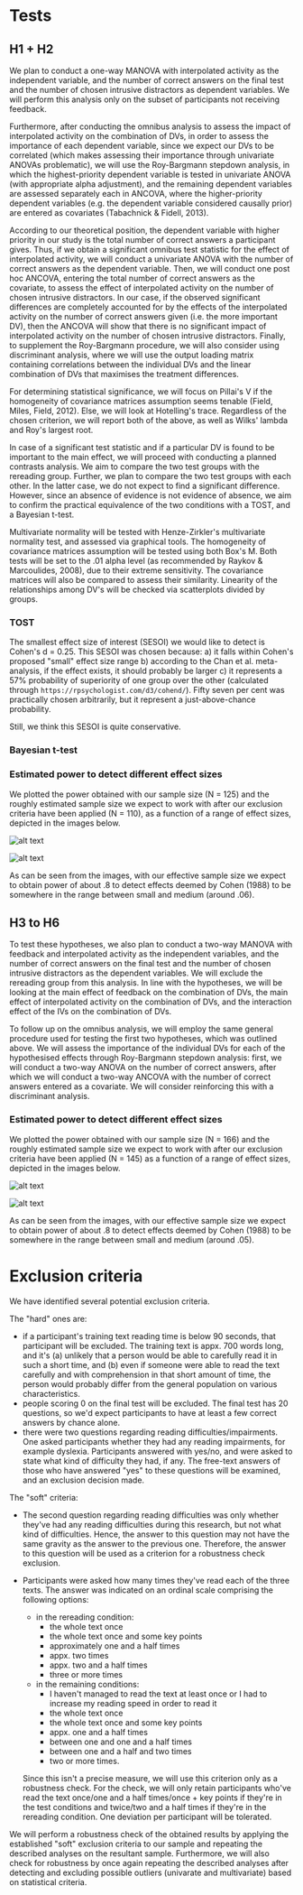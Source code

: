 # Tests

## H1 + H2

We plan to conduct a one-way MANOVA with interpolated activity as the independent variable, and the number 
of correct answers on the final test and the number of chosen intrusive distractors as dependent variables. We
will perform this analysis only on the subset of participants not receiving feedback.

Furthermore, after conducting the omnibus analysis to assess the impact of interpolated activity on the 
combination of DVs, in order to assess the importance of each dependent variable, since we expect our DVs 
to be correlated (which makes assessing their importance through univariate ANOVAs problematic), we will 
use the Roy-Bargmann stepdown analysis, in which the highest-priority dependent variable is tested in univariate 
ANOVA (with appropriate alpha adjustment), and the remaining dependent variables are assessed separately each 
in ANCOVA, where the higher-priority dependent variables (e.g. the dependent variable considered causally 
prior) are entered as covariates (Tabachnick & Fidell, 2013).

According to our theoretical position, the dependent variable with higher priority in our study is the 
total number of correct answers a participant gives. Thus, if we obtain a significant omnibus test statistic 
for the effect of interpolated activity, we will conduct a univariate ANOVA
with the number of correct answers as the dependent variable. Then, we will conduct one post hoc ANCOVA, entering the total number 
of correct answers as the covariate, to assess the effect of interpolated activity on the number of 
chosen intrusive distractors. In our case, if the observed significant differences are completely 
accounted for by the effects of the interpolated activity on the number of correct answers given (i.e. 
the more important DV), then the ANCOVA will show that there is no significant impact of interpolated 
activity on the number of chosen intrusive distractors. Finally, to supplement the Roy-Bargmann procedure,
we will also consider using discriminant analysis, where we will use the output loading matrix containing
correlations between the individual DVs and the linear combination of DVs that maximises the treatment 
differences.

For determining statistical significance, we will focus on Pillai's V if the
homogeneity of covariance matrices assumption seems tenable (Field, Miles,
Field, 2012). Else, we will look at Hotelling's trace. Regardless of the chosen
criterion, we will report both of the above, as well as Wilks' lambda and Roy's
largest root.

In case of a significant test statistic and if 
a particular DV is found to be important to the main effect, we will proceed with conducting a planned contrasts
analysis. We aim to compare the two test groups with the rereading group.
Further, we plan to compare the two test groups with each other. In the latter
case, we do not expect to find a significant difference. However, since an
absence of evidence is not evidence of absence, we aim to confirm the practical
equivalence of the two conditions with a TOST, and a Bayesian t-test.

Multivariate normality will be tested with Henze-Zirkler's multivariate normality
test, and assessed via graphical tools. The homogeneity of covariance matrices
assumption will be tested using both Box's M. Both tests
will be set to the .01 alpha level (as recommended by Raykov & Marcoulides,
2008), due to their extreme sensitivity. The covariance matrices will also be
compared to assess their similarity. Linearity of the relationships among DV's
will be checked via scatterplots divided by groups.

### TOST

The smallest effect size of interest (SESOI) we would like to detect is Cohen's d = 0.25. This SESOI
was chosen because:
a) it falls within Cohen's proposed "small" effect size range
b) according to the Chan et al. meta-analysis, if the effect exists, it should probably be larger
c) it represents a 57% probability of superiority of one group over the other (calculated through
`https://rpsychologist.com/d3/cohend/`). Fifty seven per cent was practically chosen arbitrarily,
but it represent a just-above-chance probability.

Still, we think this SESOI is quite conservative.

### Bayesian t-test

### Estimated power to detect different effect sizes

We plotted the power obtained with our sample size (N = 125) and the roughly estimated sample size
we expect to work with after our exclusion criteria have been applied (N = 110), as a function of a
range of effect sizes, depicted in the images below. 

![alt text](https://github.com/ffzg-erudito/inter-testing-feedback-2018/blob/master/analyses/images/H1-H2_power_plot_N125.png)

![alt text](https://github.com/ffzg-erudito/inter-testing-feedback-2018/blob/master/analyses/images/H1-H2_power_plot_N110.png)

As can be seen from the images, with our effective sample size we expect to obtain power of about .8
to detect effects deemed by Cohen (1988) to be somewhere in the range between small and medium (around .06).

## H3 to H6

To test these hypotheses, we also plan to conduct a two-way MANOVA with feedback and interpolated 
activity as the independent variables, and the number of correct answers on the final test and the
number of chosen intrusive distractors as the dependent variables. We will exclude the rereading 
group from this analysis. In line with the hypotheses, we will be looking at the main effect of 
feedback on the combination of DVs, the main effect of interpolated activity on the combination of 
DVs, and the interaction effect of the IVs on the combination of DVs.

To follow up on the omnibus analysis, we will employ the same general procedure used for testing the first
two hypotheses, which was outlined above. We will assess the importance of the individual DVs for each 
of the hypothesised effects through Roy-Bargmann stepdown analysis: first, we will conduct a two-way 
ANOVA on the number of correct answers, after which we will conduct a two-way ANCOVA with the number of 
correct answers entered as a covariate. We will consider reinforcing this with a discriminant analysis.

### Estimated power to detect different effect sizes

We plotted the power obtained with our sample size (N = 166) and the roughly estimated sample size
we expect to work with after our exclusion criteria have been applied (N = 145) as a function of a 
range of effect sizes, depicted in the images below.

![alt text](https://github.com/ffzg-erudito/inter-testing-feedback-2018/blob/master/analyses/images/H3-H6_power_plot_N166.png)

![alt text](https://github.com/ffzg-erudito/inter-testing-feedback-2018/blob/master/analyses/images/H3-H6_power_plot_N145.png)

As can be seen from the images, with our effective sample size we expect to obtain power of about .8
to detect effects deemed by Cohen (1988) to be somewhere in the range between small and medium (around .05).

# Exclusion criteria

We have identified several potential exclusion criteria.

The "hard" ones are:
- if a participant's training text reading time is below 90 seconds, that
    participant will be excluded. The training text is appx. 700 words long, and
    it's (a) unlikely that a person would be able to carefully read it in such a
    short time, and (b) even if someone were able to read the text carefully and
    with comprehension in that short amount of time, the person would probably
    differ from the general population on various characteristics.
- people scoring 0 on the final test will be excluded. The final test has 20
    questions, so we'd expect participants to have at least a few correct
    answers by chance alone.
- there were two questions regarding reading difficulties/impairments. One asked
    participants whether they had any reading impairments, for example dyslexia.
    Participants answered with yes/no, and were asked to state what kind of
    difficulty they had, if any. The free-text answers of those who have
    answered "yes" to these questions will be examined, and an exclusion
    decision made.

The "soft" criteria:
- The second question regarding reading difficulties was only whether they've had any
    reading difficulties during this research, but not what kind of
    difficulties. Hence, the answer to this question may not have the same
    gravity as the answer to the previous one. Therefore, the answer to this
    question will be used as a criterion for a robustness check exclusion.
- Participants were asked how many times they've read each of the three texts.
    The answer was indicated on an ordinal scale comprising the following
    options:
    - in the rereading condition:
        - the whole text once
        - the whole text once and some key points
        - approximately one and a half times
        - appx. two times
        - appx. two and a half times
        - three or more times
    - in the remaining conditions:
        - I haven't managed to read the text at least once or I had to increase
            my reading speed in order to read it
        - the whole text once
        - the whole text once and some key points
        - appx. one and a half times
        - between one and one and a half times
        - between one and a half and two times
        - two or more times.

    Since this isn't a precise measure, we will use this criterion only as a
    robustness check. For the check, we will only retain participants who've
    read the text once/one and a half times/once + key points if they're in the
    test conditions and twice/two and a half times if they're in the rereading
    condition. One deviation per participant will be tolerated.

We will perform a robustness check of the obtained results by applying the established
"soft" exclusion criteria to our sample and repeating the described analyses on the 
resultant sample. Furthermore, we will also check for robustness by once again repeating 
the described analyses after detecting and excluding possible outliers (univarate and 
multivariate) based on statistical criteria.
